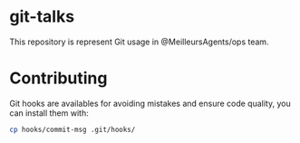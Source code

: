 # git-talks

This repository is represent Git usage in @MeilleursAgents/ops team.

# Contributing

Git hooks are availables for avoiding mistakes and ensure code quality, you can install them with:

```bash
cp hooks/commit-msg .git/hooks/
```
